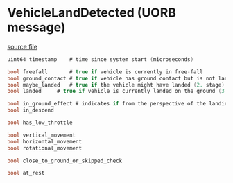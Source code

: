 # VehicleLandDetected (UORB message)



[source file](https://github.com/PX4/PX4-Autopilot/blob/release/1.15/msg/VehicleLandDetected.msg)

```c
uint64 timestamp	# time since system start (microseconds)

bool freefall		# true if vehicle is currently in free-fall
bool ground_contact	# true if vehicle has ground contact but is not landed (1. stage)
bool maybe_landed	# true if the vehicle might have landed (2. stage)
bool landed		# true if vehicle is currently landed on the ground (3. stage)

bool in_ground_effect # indicates if from the perspective of the landing detector the vehicle might be in ground effect (baro). This flag will become true if the vehicle is not moving horizontally and is descending (crude assumption that user is landing).
bool in_descend

bool has_low_throttle

bool vertical_movement
bool horizontal_movement
bool rotational_movement

bool close_to_ground_or_skipped_check

bool at_rest

```
